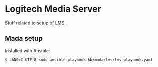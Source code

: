 # Logitech Media Server

Stuff related to setup of [LMS](https://wiki.slimdevices.com/index.php/Logitech_Media_Server.html).

## Mada setup

Installed with Ansible:

```console
$ LANG=C.UTF-8 sudo ansible-playbook kb/mada/lms/lms-playbook.yaml
```
